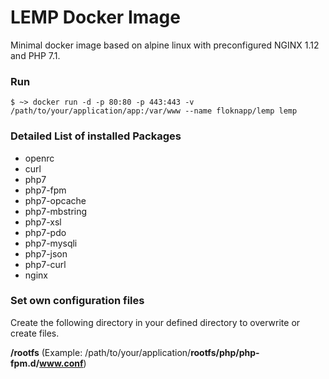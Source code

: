 # LEMP Docker Image
Minimal docker image based on alpine linux with preconfigured NGINX 1.12 and PHP 7.1.

### Run
`$ ~> docker run -d -p 80:80 -p 443:443 -v /path/to/your/application/app:/var/www --name floknapp/lemp lemp`

### Detailed List of installed Packages
- openrc
- curl
- php7
- php7-fpm
- php7-opcache
- php7-mbstring
- php7-xsl
- php7-pdo
- php7-mysqli
- php7-json
- php7-curl
- nginx

### Set own configuration files

Create the following directory in your defined directory to overwrite or create files.

**/rootfs** (Example: /path/to/your/application/**rootfs/php/php-fpm.d/www.conf**)
 
